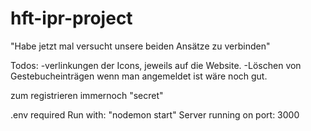 # hft-ipr-project


"Habe jetzt mal versucht unsere beiden Ansätze zu verbinden"

Todos: 
-verlinkungen der Icons, jeweils auf die Website.
-Löschen von Gestebucheinträgen wenn man angemeldet ist wäre noch gut.

zum registrieren immernoch "secret"

.env required
Run with: "nodemon start"
Server running on port: 3000
